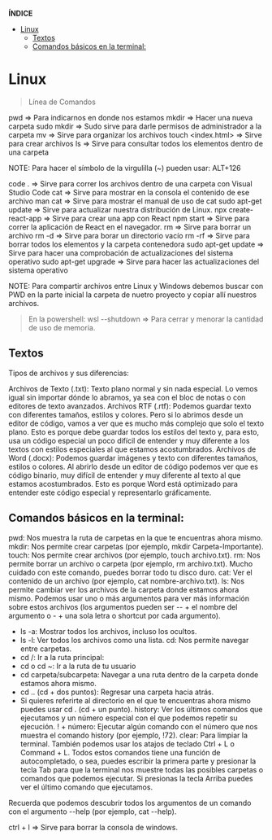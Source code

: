 **ÍNDICE**

- [Linux](#linux)
  - [Textos](#textos)
  - [Comandos básicos en la terminal:](#comandos-básicos-en-la-terminal)

# Linux

> Línea de Comandos

pwd => Para indicarnos en donde nos estamos
mkdir <Carpet>=> Hacer una nueva carpeta
sudo mkdir <carpet> => Sudo sirve para darle permisos de administrador a la carpeta
mv <archivo> <destino> => Sirve para organizar los archivos
touch <index.html> => Sirve para crear archivos
ls => Sirve para consultar todos los elementos dentro de una carpeta

NOTE: Para hacer el símbolo de la virgulilla (~) pueden usar:
ALT+126

code . => Sirve para correr los archivos dentro de una carpeta con Visual Studio Code
cat <archivo> => Sirve para mostrar en la consola el contenido de ese archivo
man cat => Sirve para mostrar el manual de uso de cat
sudo apt-get update => Sirve para actualizar nuestra distribución de Linux.
npx create-react-app <test> => Sirve para crear una app con React
npm start => Sirve para correr la aplicación de React en el navegador.
rm <archivo> => Sirve para borrar un archivo
rm -d <carpeta> => Sirve para borar un directorio vacío
rm -rf <carpeta> => Sirve para borrar todos los elementos y la carpeta contenedora
sudo apt-get update => Sirve para hacer una comprobación de actualizaciones del sistema operativo
sudo apt-get upgrade => Sirve para hacer las actualizaciones del sistema operativo

NOTE: Para compartir archivos entre Linux y Windows debemos buscar con PWD en la parte inicial la carpeta de nuetro proyecto y copiar allí nuestros archivos.

> En la powershell: wsl --shutdown => Para cerrar y menorar la cantidad de uso de memoria.

## Textos

Tipos de archivos y sus diferencias:

Archivos de Texto (.txt): Texto plano normal y sin nada especial. Lo vemos igual sin importar dónde lo abramos, ya sea con el bloc de notas o con editores de texto avanzados.
Archivos RTF (.rtf): Podemos guardar texto con diferentes tamaños, estilos y colores. Pero si lo abrimos desde un editor de código, vamos a ver que es mucho más complejo que solo el texto plano. Esto es porque debe guardar todos los estilos del texto y, para esto, usa un código especial un poco difícil de entender y muy diferente a los textos con estilos especiales al que estamos acostumbrados.
Archivos de Word (.docx): Podemos guardar imágenes y texto con diferentes tamaños, estilos o colores. Al abrirlo desde un editor de código podemos ver que es código binario, muy difícil de entender y muy diferente al texto al que estamos acostumbrados. Esto es porque Word está optimizado para entender este código especial y representarlo gráficamente.

## Comandos básicos en la terminal:

pwd: Nos muestra la ruta de carpetas en la que te encuentras ahora mismo.
mkdir: Nos permite crear carpetas (por ejemplo, mkdir Carpeta-Importante).
touch: Nos permite crear archivos (por ejemplo, touch archivo.txt).
rm: Nos permite borrar un archivo o carpeta (por ejemplo, rm archivo.txt). Mucho cuidado con este comando, puedes borrar todo tu disco duro.
cat: Ver el contenido de un archivo (por ejemplo, cat nombre-archivo.txt).
ls: Nos permite cambiar ver los archivos de la carpeta donde estamos ahora mismo. Podemos usar uno o más argumentos para ver más información sobre estos archivos (los argumentos pueden ser -- + el nombre del argumento o - + una sola letra o shortcut por cada argumento).

- ls -a: Mostrar todos los archivos, incluso los ocultos.
- ls -l: Ver todos los archivos como una lista.
  cd: Nos permite navegar entre carpetas.
- cd /: Ir a la ruta principal:
- cd o cd ~: Ir a la ruta de tu usuario
- cd carpeta/subcarpeta: Navegar a una ruta dentro de la carpeta donde estamos ahora mismo.
- cd .. (cd + dos puntos): Regresar una carpeta hacia atrás.
- Si quieres referirte al directorio en el que te encuentras ahora mismo puedes usar cd . (cd + un punto).
  history: Ver los últimos comandos que ejecutamos y un número especial con el que podemos repetir su ejecución.
  ! + número: Ejecutar algún comando con el número que nos muestra el comando history (por ejemplo, !72).
  clear: Para limpiar la terminal. También podemos usar los atajos de teclado Ctrl + L o Command + L.
  Todos estos comandos tiene una función de autocompletado, o sea, puedes escribir la primera parte y presionar la tecla Tab para que la terminal nos muestre todas las posibles carpetas o comandos que podemos ejecutar. Si presionas la tecla Arriba puedes ver el último comando que ejecutamos.

Recuerda que podemos descubrir todos los argumentos de un comando con el argumento --help (por ejemplo, cat --help).

ctrl + l => Sirve para borrar la consola de windows.
